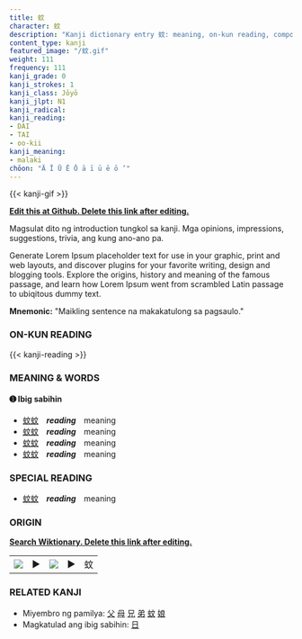 ```yaml
---
title: 蚊
character: 蚊
description: "Kanji dictionary entry 蚊: meaning, on-kun reading, compounds, origin, related kanji"
content_type: kanji
featured_image: "/蚊.gif"
weight: 111
frequency: 111
kanji_grade: 0
kanji_strokes: 1
kanji_class: Jōyō
kanji_jlpt: N1
kanji_radical: 
kanji_reading: 
- DAI
- TAI
- oo-kii
kanji_meaning:
- malaki
chōon: "Ā Ī Ū Ē Ō ā ī ū ē ō ’"
---
```

[//]: # (Don't edit the line below. Kanji animated GIF code is automatically generated.)
{{< kanji-gif >}}

[//]: # (Edit below this line.)

**[Edit this at Github. Delete this link after editing.](https://github.com/tim0g/tim/tree/main/content/kanji/蚊/index.md)**

Magsulat dito ng introduction tungkol sa kanji. Mga opinions, impressions, suggestions, trivia, ang kung ano-ano pa.

Generate Lorem Ipsum placeholder text for use in your graphic, print and web layouts, and discover plugins for your favorite writing, design and blogging tools. Explore the origins, history and meaning of the famous passage, and learn how Lorem Ipsum went from scrambled Latin passage to ubiqitous dummy text.
 
**Mnemonic:** "Maikling sentence na makakatulong sa pagsaulo."

### ON-KUN READING

[//]: # (Don't edit the line below. ON-KUN READING code is automatically generated.)
{{< kanji-reading >}}

### MEANING & WORDS

#### ➊ **Ibig sabihin**
  - [蚊](../蚊)[蚊](../蚊)　***reading***　meaning
  - [蚊](../蚊)[蚊](../蚊)　***reading***　meaning
  - [蚊](../蚊)[蚊](../蚊)　***reading***　meaning
  - [蚊](../蚊)[蚊](../蚊)　***reading***　meaning

### SPECIAL READING
  - [蚊](../蚊)[蚊](../蚊)　***reading***　meaning

### ORIGIN

**[Search Wiktionary. Delete this link after editing.](https://wiktionary.org/wiki/蚊)**
<table class="kanji-table"><tr><td>
<img src="60px-蚊-bronze.svg.png">
</td><td>▶</td><td>
<img src="60px-蚊-oracle.svg.png">
</td><td>▶</td>
<td class="kanji-origin">蚊</td>
</tr></table>

### RELATED KANJI
- Miyembro ng pamilya: [父](../父) [母](../母) [兄](../兄) [弟](../弟) [蚊](../蚊) [娘](../娘)
- Magkatulad ang ibig sabihin: [日](../日)
